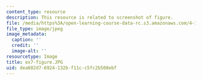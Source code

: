 ```yaml
---
content_type: resource
description: This resource is related to screenshot of figure.
file: /media/https%3A/open-learning-course-data-rc.s3.amazonaws.com/4-105-geometric-disciplines-and-architecture-skills-reciprocal-methodologies-fall-2012/dea602d76924132bf11cc5fc2b508ebf_ex7-figure.JPG
file_type: image/jpeg
image_metadata:
  caption: ''
  credit: ''
  image-alt: ''
resourcetype: Image
title: ex7-figure.JPG
uid: dea602d7-6924-132b-f11c-c5fc2b508ebf
---
```

